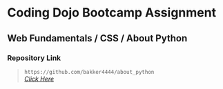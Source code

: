 # Coding Dojo Bootcamp Assignment
## Web Fundamentals / CSS / About Python

### Repository Link  

> ``` https://github.com/bakker4444/about_python ```  
> _[Click Here](https://github.com/bakker4444/about_python)_  

